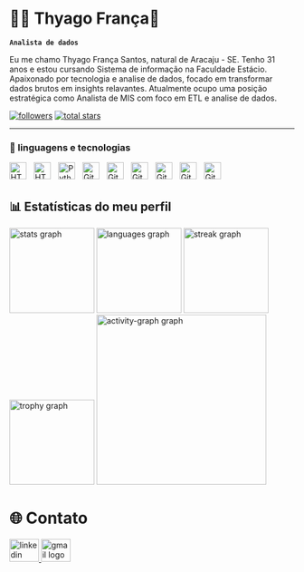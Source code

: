 # 👨‍💻 Thyago França👋

**`Analista de dados`**

<div>
Eu me chamo Thyago França Santos, natural de Aracaju - SE. Tenho 31 anos e estou cursando Sistema de informação na Faculdade Estácio. Apaixonado por tecnologia e analise de dados, focado em transformar dados brutos em insights relavantes. Atualmente ocupo uma posição estratégica como Analista de MIS com foco em ETL e analise de dados.
</div>
   
   <p align="left">
      <a href="https://github.com/thyago-f?tab=followers">
         <img alt="followers" title="Follow me on Github" src="https://custom-icon-badges.demolab.com/github/followers/thyago-f?color=236ad3&labelColor=1155ba&style=for-the-badge&logo=person-add&label=Follow&logoColor=white"/></a>
      <a href="https://github.com/thyago-f?tab=repositories&sort=stargazers">
         <img alt="total stars" title="Total stars on GitHub" src="https://custom-icon-badges.demolab.com/github/stars/thyago-f?color=55960c&style=for-the-badge&labelColor=488207&logo=star"/></a>
   </p>

---

### 🤖 linguagens e tecnologias

<div>
        <img 
        align="left"
        alt="HTML"
        title="HTML"
        width="30px"
        style="padding-right: 10px;"
        src="https://cdn.jsdelivr.net/gh/devicons/devicon@latest/icons/html5/html5-original.svg" 
    />
    <img 
        align="left"
        alt="HTML"
        title="HTML"
        width="30px"
        style="padding-right: 10px;"
        src="https://cdn.jsdelivr.net/gh/devicons/devicon@latest/icons/nodejs/nodejs-original.svg" 
    />
    <img 
        align="left" 
        alt="Python" 
        width="30px" 
        style="padding-right:10px;" 
        src="https://cdn.jsdelivr.net/gh/devicons/devicon/icons/python/python-plain.svg" 
    />
    <img 
        align="left" 
        alt="GitHub" 
        width="30px" 
        style="padding-right:10px;" 
        src="https://cdn.jsdelivr.net/gh/devicons/devicon@latest/icons/azuresqldatabase/azuresqldatabase-original.svg" 
    />
    <img 
        align="left" 
        alt="GitHub" 
        width="30px" 
        style="padding-right:10px;" 
        src="https://cdn.jsdelivr.net/gh/devicons/devicon@latest/icons/mysql/mysql-original-wordmark.svg" 
    />
    <img 
        align="left" 
        alt="GitHub" 
        width="30px" 
        style="padding-right:10px;" 
        src="https://cdn.jsdelivr.net/gh/devicons/devicon@latest/icons/pandas/pandas-original-wordmark.svg" 
    />
    <img 
        align="left" 
        alt="GitHub" 
        width="30px" 
        style="padding-right:10px;" 
        src="https://cdn.jsdelivr.net/gh/devicons/devicon@latest/icons/windows11/windows11-original-wordmark.svg" 
    />
    <img 
        align="left" 
        alt="GitHub" 
        width="30px" 
        style="padding-right:10px;" 
        src="https://cdn.jsdelivr.net/gh/devicons/devicon@latest/icons/googlecloud/googlecloud-original-wordmark.svg" 
    />
    <img 
        align="left" 
        alt="GitHub" 
        width="30px" 
        style="padding-right:10px;" 
        src="https://cdn.jsdelivr.net/gh/devicons/devicon@latest/icons/notion/notion-original.svg" 
    />
</div>

<br></br>

## 📊 Estatísticas do meu perfil

<div align="left">
  <img src="https://github-readme-stats.vercel.app/api?username=thyago-f&hide_title=false&hide_rank=false&show_icons=true&include_all_commits=true&count_private=true&disable_animations=false&theme=radical&locale=en&hide_border=false&order=1" height="150" alt="stats graph"  />
  <img src="https://github-readme-stats.vercel.app/api/top-langs?username=thyago-f&locale=en&hide_title=false&layout=compact&card_width=320&langs_count=5&theme=radical&hide_border=false&order=2" height="150" alt="languages graph"  />
  <img src="https://streak-stats.demolab.com?user=thyago-f&locale=en&mode=daily&theme=radical&hide_border=false&border_radius=5&order=3" height="150" alt="streak graph"  />
  <img src="https://github-profile-trophy.vercel.app?username=thyago-f&theme=onedark&column=-1&row=1&margin-w=8&margin-h=8&no-bg=true&no-frame=true&order=4" height="150" alt="trophy graph"  />
  <img src="https://github-readme-activity-graph.vercel.app/graph?username=thyago-f&radius=16&theme=redical&area=true&order=5" height="300" alt="activity-graph graph"  />
</div>


# 🌐 Contato
<div align="left">
  <a href="https://www.linkedin.com/in/thyago-fran%C3%A7a-santos-533407128/" target="_blank">
    <img src="https://raw.githubusercontent.com/maurodesouza/profile-readme-generator/master/src/assets/icons/social/linkedin/default.svg" width="52" height="40" alt="linkedin logo"  />
  </a>
  <a href="https://mail.google.com/mail/u/0/#inbox" target="_blank">
    <img src="https://raw.githubusercontent.com/maurodesouza/profile-readme-generator/master/src/assets/icons/social/gmail/default.svg" width="52" height="40" alt="gmail logo"  />
  </a>
</div>
